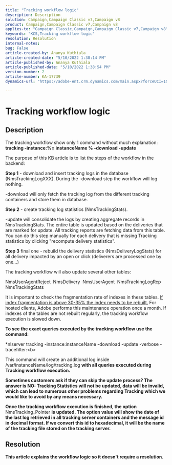 ```yaml
---
title: "Tracking workflow logic"
description: Description
solution: Campaign,Campaign Classic v7,Campaign v8
product: Campaign,Campaign Classic v7,Campaign v8
applies-to: "Campaign Classic,Campaign,Campaign Classic v7,Campaign v8"
keywords: "KCS,Tracking workflow logic"
resolution: Resolution
internal-notes: 
bug: False
article-created-by: Ananya Kuthiala
article-created-date: "5/10/2022 1:38:14 PM"
article-published-by: Ananya Kuthiala
article-published-date: "5/10/2022 1:38:54 PM"
version-number: 2
article-number: KA-17739
dynamics-url: "https://adobe-ent.crm.dynamics.com/main.aspx?forceUCI=1&pagetype=entityrecord&etn=knowledgearticle&id=b1655370-66d0-ec11-a7b5-0022480a8e40"

---
```

# Tracking workflow logic

## Description


The tracking workflow show only 1 command without much explanation: <b>tracking -instance:%= instanceName % -download -update</b>



The purpose of this KB article is to list the steps of the workflow in the backend:

<b>Step 1</b> - download and insert tracking logs in the database (NmsTrackingLogXXX). During the -download step the workflow will log nothing.

-download will only fetch the tracking log from the different tracking containers and store them in database.

<b>Step 2</b> - create tracking log statistics (NmsTrackingStats).

-update will consolidate the logs by creating aggregate records in NmsTrackingStats. The entire table is updated based on the deliveries that are marked for update. All tracking reports are fetching data from this table. You can do this step manually for each delivery that is missing Tracking statistics by clicking "recompute delivery statistics".

<b>Step 3</b> final one - rebuild the delivery statistics (NmsDeliveryLogStats) for all delivery impacted by an open or click (deliverers are processed one by one...)

The tracking workflow will also update several other tables:

NmsUserAgentReject 
 NmsDelivery 
 NmsUserAgent 
 NmsTrackingLogRcp 
 NmsTrackingStats

It is important to check the fragmentation rate of indexes in these tables. <u>If index fragmentation is above 30-35% the index needs to be rebuilt.</u> For hosted clients, Adobe performs this maintenance operation once a month. If indexes of the tables are not rebuilt regularly, the tracking workflow execution is slowed down.

<b>To see the exact queries executed by the tracking workflow use the command:</b>

*nlserver tracking -instance:instanceName -download -update -verbose -tracefilter:\<b>

This command will create an additional log inside </b>/var/instanceName/log/tracking.log <b>with all queries executed during Tracking workflow execution.

Sometimes customers ask if they can skip the update process? The answer is NO: Tracking Statistics will not be updated, data will be invalid, which can lead to numerous other problems regarding Tracking which we would like to avoid by any means necessary.

Once the tracking workflow execution is finished, the option </b>NmsTracking_Pointer <b>is updated. The option value will show the date of the last log retrieved in all tracking server containers and the message id in decimal format. If we convert this id to hexadecimal, it will be the name of the tracking file stored on the tracking server.


## Resolution


This article explains the workflow logic so it doesn't require a resolution.
